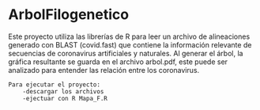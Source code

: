 # ArbolFilogenetico

Este proyecto utiliza las librerías de R para leer un archivo de alineaciones generado con BLAST
(covid.fast) que contiene la información relevante de secuencias de coronavirus artificiales y naturales.
Al generar el árbol, la gráfica resultante se guarda en el archivo arbol.pdf, este puede ser analizado para entender las relación entre los coronavirus.

    Para ejecutar el proyecto:
        -descargar los archivos
        -ejectuar con R Mapa_F.R